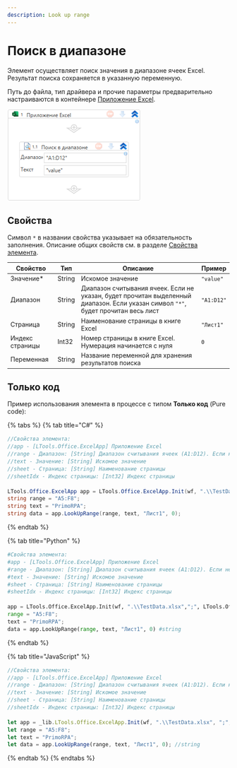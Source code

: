```yaml
---
description: Look up range
---
```


# Поиск в диапазоне

Элемент осуществляет поиск значения в диапазоне ячеек Excel. Результат поиска сохраняется в указанную переменную.

Путь до файла, тип драйвера и прочие параметры предварительно настраиваются в контейнере [Приложение Excel](https://docs.primo-rpa.ru/primo-rpa/g_elements/el_basic/els_excel/el_excel_app).

![](../../../resources/activities/basic/excel/wflookuprange-fixed.png)

## Свойства
Символ `*` в названии свойства указывает на обязательность заполнения. Описание общих свойств см. в разделе [Свойства элемента](https://docs.primo-rpa.ru/primo-rpa/primo-studio/process/elements#svoistva-elementa).

| Свойство        | Тип    | Описание                                                                                                                                  | Пример       |
| --------------- | ------ | ----------------------------------------------------------------------------------------------------------------------------------------- | ------------ |
| Значение\*      | String | Искомое значение                                                                                                                          | `"value"`    |
| Диапазон        | String | Диапазон считывания ячеек. Если не указан, будет прочитан выделенный диапазон. Если указан символ `"*"`, будет прочитан весь лист         | `"A1:D12"`   |
| Страница        | String | Наименование страницы в книге Excel                                                                                                       | `"Лист1"`    |
| Индекс страницы | Int32  | Номер страницы в книге Excel. Нумерация начинается с нуля                                                                                 | `0`          |
| Переменная      | String | Название переменной для хранения результатов поиска                                                                                       |              |


## Только код

Пример использования элемента в процессе с типом **Только код** (Pure code):

{% tabs %}
{% tab title="C#" %}
```csharp
//Свойства элемента:
//app - [LTools.Office.ExcelApp] Приложение Excel
//range - Диапазон: [String] Диапазон считывания ячеек (A1:D12). Если не указан, будет прочитан выделенный диапазон.  Если указан символ "*", будет прочитан весь лист
//text - Значение: [String] Искомое значение
//sheet - Страница: [String] Наименование страницы
//sheetIdx - Индекс страницы: [Int32] Индекс страницы

LTools.Office.ExcelApp app = LTools.Office.ExcelApp.Init(wf, ".\\TestData.xlsx", ";", LTools.Office.Model.InteropTypes.DX);
string range = "A5:F8";
string text = "PrimoRPA";
string data = app.LookUpRange(range, text, "Лист1", 0);
```
{% endtab %}

{% tab title="Python" %}
```python
#Свойства элемента:
#app - [LTools.Office.ExcelApp] Приложение Excel
#range - Диапазон: [String] Диапазон считывания ячеек (A1:D12). Если не указан, будет прочитан выделенный диапазон.  Если указан символ "*", будет прочитан весь лист
#text - Значение: [String] Искомое значение
#sheet - Страница: [String] Наименование страницы
#sheetIdx - Индекс страницы: [Int32] Индекс страницы

app = LTools.Office.ExcelApp.Init(wf, ".\\TestData.xlsx",";", LTools.Office.Model.InteropTypes.DX)
range = "A5:F8";
text = "PrimoRPA";
data = app.LookUpRange(range, text, "Лист1", 0) #string
```
{% endtab %}

{% tab title="JavaScript" %}
```javascript
//Свойства элемента:
//app - [LTools.Office.ExcelApp] Приложение Excel
//range - Диапазон: [String] Диапазон считывания ячеек (A1:D12). Если не указан, будет прочитан выделенный диапазон.  Если указан символ "*", будет прочитан весь лист
//text - Значение: [String] Искомое значение
//sheet - Страница: [String] Наименование страницы
//sheetIdx - Индекс страницы: [Int32] Индекс страницы

let app = _lib.LTools.Office.ExcelApp.Init(wf, ".\\TestData.xlsx", ";", _lib.LTools.Office.Model.InteropTypes.DX);
let range = "A5:F8";
let text = "PrimoRPA";
let data = app.LookUpRange(range, text, "Лист1", 0); //string
```
{% endtab %}
{% endtabs %}

